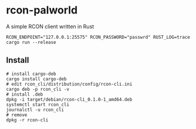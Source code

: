 # rcon-palworld
A simple RCON client written in Rust

```
RCON_ENDPOINT="127.0.0.1:25575" RCON_PASSWORD="passwrd" RUST_LOG=trace cargo run --release
```

## Install

```
# install cargo-deb
cargo install cargo-deb
# edit rcon_cli/distribution/config/rcon-cli.ini
cargo deb -p rcon_cli -v
# install .deb
dpkg -i target/debian/rcon-cli_0.1.0-1_amd64.deb
systemctl start rcon_cli
journalctl -u rcon_cli
# remove 
dpkg -r rcon-cli
```
